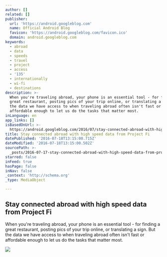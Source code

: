 ```yaml
---
author: []
related: []
publisher:
  url: 'https://android.googleblog.com'
  name: Official Android Blog
  favicon: 'https://android.googleblog.com/favicon.ico'
  domain: android.googleblog.com
keywords:
  - abroad
  - data
  - speeds
  - travel
  - project
  - access
  - '135'
  - internationally
  - wi-fi
  - destinations
description: >-
  When you're traveling abroad, your phone is an essential tool - for finding a
  great restaurant, posting pics of your trip online, or translating a sign. But
  the data we have access to when traveling abroad often isn't fast or
  affordable enough to let us do the tasks that matter most.
inLanguage: en
app_links: []
isBasedOnUrl: >-
  https://android.googleblog.com/2016/07/stay-connected-abroad-with-high-speed.html
title: Stay connected abroad with high speed data from Project Fi
datePublished: '2016-07-18T13:15:00.715Z'
dateModified: '2016-07-18T13:15:00.502Z'
sourcePath: >-
  _posts/2016-07-17-stay-connected-abroad-with-high-speed-data-from-project-fi.md
starred: false
inFeed: true
hasPage: false
inNav: false
_context: 'http://schema.org'
_type: MediaObject

---
```

<article style=""><h1>Stay connected abroad with high speed data from Project Fi</h1><p>When you're traveling abroad, your phone is an essential tool - for finding a great restaurant, posting pics of your trip online, or translating a sign. But the data we have access to when traveling abroad often isn't fast or affordable enough to let us do the tasks that matter most.</p><img src="http://1.bp.blogspot.com/-qkFF0CoT9_Q/Vt-ny0dIGqI/AAAAAAAAIaM/s4FwhmcOCpg/s1600-r/android-logo.png" /></article>